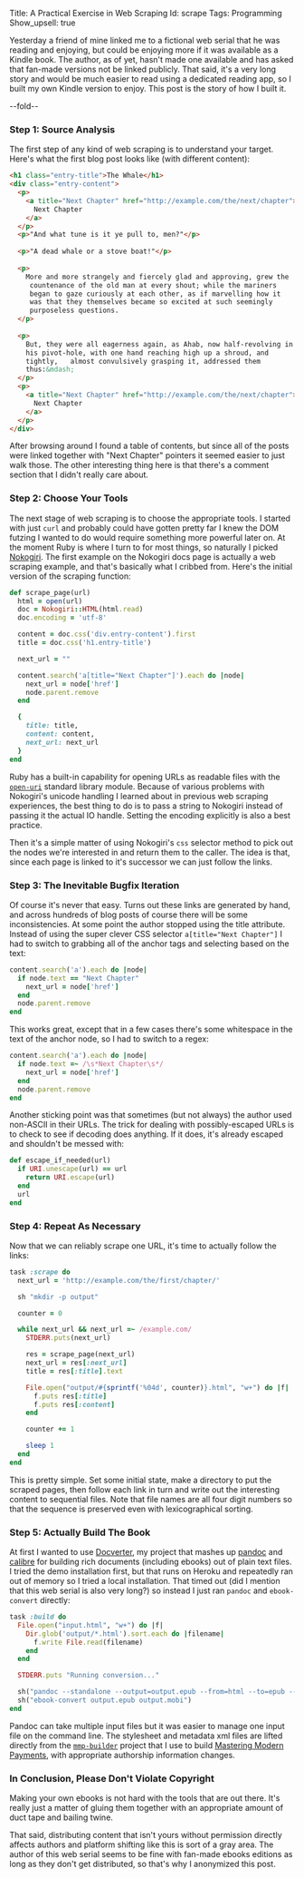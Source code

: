 Title: A Practical Exercise in Web Scraping
Id:    scrape
Tags:  Programming
Show_upsell: true

Yesterday a friend of mine linked me to a fictional web serial that he was reading and enjoying, but could be enjoying more if it was available as a Kindle book. The author, as of yet, hasn't made one available and has asked that fan-made versions not be linked publicly. 
That said, it's a very long story and would be much easier to read using a dedicated reading app, so I built my own Kindle version to enjoy. This post is the story of how I built it.

--fold--

### Step 1: Source Analysis

The first step of any kind of web scraping is to understand your target. Here's what the first blog post looks like (with different content):

```html
<h1 class="entry-title">The Whale</h1>
<div class="entry-content">
  <p>
    <a title="Next Chapter" href="http://example.com/the/next/chapter">
      Next Chapter
    </a>
  </p>
  <p>"And what tune is it ye pull to, men?"</p>
  
  <p>"A dead whale or a stove boat!"</p>
  
  <p>
    More and more strangely and fiercely glad and approving, grew the
     countenance of the old man at every shout; while the mariners
     began to gaze curiously at each other, as if marvelling how it
     was that they themselves became so excited at such seemingly
     purposeless questions.
  </p>
  
  <p>
    But, they were all eagerness again, as Ahab, now half-revolving in
    his pivot-hole, with one hand reaching high up a shroud, and
    tightly,   almost convulsively grasping it, addressed them
    thus:&mdash;
  </p>
  <p>
    <a title="Next Chapter" href="http://example.com/the/next/chapter">
      Next Chapter
    </a>
  </p>
</div>
```

After browsing around I found a table of contents, but since all of the posts were linked together with "Next Chapter" pointers it seemed easier to just walk those. The other interesting thing here is that there's a comment section that I didn't really care about.

### Step 2: Choose Your Tools

The next stage of web scraping is to choose the appropriate tools. I started with just `curl` and probably could have gotten pretty far I knew the DOM futzing I wanted to do would require something more powerful later on. At the moment Ruby is where I turn to for most things, so naturally I picked [Nokogiri](http://nokogiri.org/). The first example on the Nokogiri docs page is actually a web scraping example, and that's basically what I cribbed from. Here's the initial version of the scraping function:

```ruby
def scrape_page(url)
  html = open(url)
  doc = Nokogiri::HTML(html.read)
  doc.encoding = 'utf-8'

  content = doc.css('div.entry-content').first
  title = doc.css('h1.entry-title')

  next_url = ""

  content.search('a[title="Next Chapter"]').each do |node|
    next_url = node['href']
    node.parent.remove
  end

  {
    title: title,
    content: content,
    next_url: next_url
  }
end
```

Ruby has a built-in capability for opening URLs as readable files with the [`open-uri`](http://ruby-doc.org/stdlib-2.0.0/libdoc/open-uri/rdoc/OpenURI.html) standard library module. Because of various problems with Nokogiri's unicode handling I learned about in previous web scraping experiences, the best thing to do is to pass a string to Nokogiri instead of passing it the actual IO handle. Setting the encoding explicitly is also a best practice.

Then it's a simple matter of using Nokogiri's `css` selector method to pick out the nodes we're interested in and return them to the caller. The idea is that, since each page is linked to it's successor we can just follow the links.

### Step 3: The Inevitable Bugfix Iteration

Of course it's never that easy. Turns out these links are generated by hand, and across hundreds of blog posts of course there will be some inconsistencies. At some point the author stopped using the title attribute. Instead of using the super clever CSS selector `a[title="Next Chapter"]` I had to switch to grabbing all of the anchor tags and selecting based on the text:

```ruby
content.search('a').each do |node|
  if node.text == "Next Chapter"
    next_url = node['href']
  end
  node.parent.remove
end
```

This works great, except that in a few cases there's some whitespace in the text of the anchor node, so I had to switch to a regex:

```ruby
content.search('a').each do |node|
  if node.text =~ /\s*Next Chapter\s*/
    next_url = node['href']
  end
  node.parent.remove
end
```

Another sticking point was that sometimes (but not always) the author used non-ASCII in their URLs. The trick for dealing with possibly-escaped URLs is to check to see if decoding does anything. If it does, it's already escaped and shouldn't be messed with:

```ruby
def escape_if_needed(url)
  if URI.unescape(url) == url
    return URI.escape(url)
  end
  url
end
```

### Step 4: Repeat As Necessary

Now that we can reliably scrape one URL, it's time to actually follow the links:

```ruby
task :scrape do
  next_url = 'http://example.com/the/first/chapter/'

  sh "mkdir -p output"

  counter = 0

  while next_url && next_url =~ /example.com/
    STDERR.puts(next_url)

    res = scrape_page(next_url)
    next_url = res[:next_url]
    title = res[:title].text

    File.open("output/#{sprintf('%04d', counter)}.html", "w+") do |f|
      f.puts res[:title]
      f.puts res[:content]
    end

    counter += 1

    sleep 1
  end
end
```

This is pretty simple. Set some initial state, make a directory to put the scraped pages, then follow each link in turn and write out the interesting content to sequential files. Note that file names are all four digit numbers so that the sequence is preserved even with lexicographical sorting.

### Step 5: Actually Build The Book

At first I wanted to use [Docverter](http://www.docverter.com), my project that mashes up [pandoc](http://johnmacfarlane.net/pandoc/) and [calibre](http://calibre-ebook.com/) for building rich documents (including ebooks) out of plain text files. I tried the demo installation first, but that runs on Heroku and repeatedly ran out of memory so I tried a local installation. That timed out (did I mention that this web serial is also very long?) so instead I just ran `pandoc` and `ebook-convert` directly:

```ruby
task :build do
  File.open("input.html", "w+") do |f|
    Dir.glob('output/*.html').sort.each do |filename|
      f.write File.read(filename)
    end
  end

  STDERR.puts "Running conversion..."

  sh("pandoc --standalone --output=output.epub --from=html --to=epub --epub-metadata=metadata.xml --epub-stylesheet=epub_stylesheet.css input.html")
  sh("ebook-convert output.epub output.mobi")
end
```

Pandoc can take multiple input files but it was easier to manage one input file on the command line. The stylesheet and metadata xml files are lifted directly from the [`mmp-builder`](https://github.com/peterkeen/mmp-builder) project that I use to build [Mastering Modern Payments](https://www.petekeen.net/mastering-modern-payments), with appropriate authorship information changes.

### In Conclusion, Please Don't Violate Copyright

Making your own ebooks is not hard with the tools that are out there. It's really just a matter of gluing them together with an appropriate amount of duct tape and bailing twine.

That said, distributing content that isn't yours without permission directly affects authors and platform shifting like this is sort of a gray area. The author of this web serial seems to be fine with fan-made ebooks editions as long as they don't get distributed, so that's why I anonymized this post.
